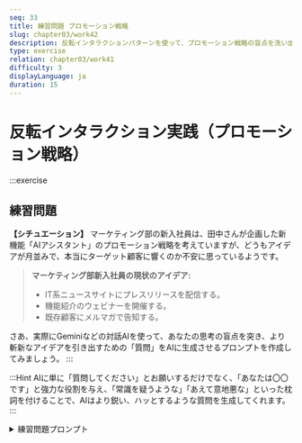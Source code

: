 ```yaml
---
seq: 33
title: 練習問題 プロモーション戦略
slug: chapter03/work42
description: 反転インタラクションパターンを使って、プロモーション戦略の盲点を洗い出す
type: exercise
relation: chapter03/work41
difficulty: 3
displayLanguage: ja
duration: 15
---
```


# 反転インタラクション実践（プロモーション戦略）
:::exercise
## 練習問題

**【シチュエーション】**
マーケティング部の新入社員は、田中さんが企画した新機能「AIアシスタント」のプロモーション戦略を考えていますが、どうもアイデアが月並みで、本当にターゲット顧客に響くのか不安に思っているようです。

> **マーケティング部新入社員の現状のアイデア:**
> - IT系ニュースサイトにプレスリリースを配信する。
> - 機能紹介のウェビナーを開催する。
> - 既存顧客にメルマガで告知する。

さあ、実際にGeminiなどの対話AIを使って、あなたの思考の盲点を突き、より斬新なアイデアを引き出すための「質問」をAIに生成させるプロンプトを作成してみましょう。
:::

:::Hint
AIに単に「質問してください」とお願いするだけでなく、「あなたは〇〇です」と強力な役割を与え、「常識を疑うような」「あえて意地悪な」といった枕詞を付けることで、AIはより鋭い、ハッとするような質問を生成してくれます。
:::

<details>
<summary>練習問題プロンプト</summary>

```markdown
あなたは、数々のSaaSプロダクトをヒットさせてきた、常識にとらわれない天才マーケターです。
私はIT企業のマーケティング担当者で、新機能「AIアシスタント」のプロモーション戦略を考えています。
「AIアシスタント」は、ユーザーからの自然言語での質問に答えて操作方法を案内したり、レポート作成を自動化したりする機能です。

私の思考の盲点を突き、より斬新で効果的なアイデアを引き出すために、私の既存プラン（プレスリリース、ウェビナー、メルマガ）の弱点を突くような、鋭い質問を5つしてください。
```

### AI回答出力例
```
思考の盲点を突く5つの質問
従来のマーケティング手法（プレスリリース、ウェビナー、メルマガ）は確かに重要です。しかし、「AIアシスタント」という革新的な機能を、既存の枠組みだけでプロモーションするのはもったいない。

あなたの思考の盲点を突き、真にユーザーの心に刺さるプロモーション戦略を練るために、次の5つの質問を投げかけます。

1. 「AIアシスタント」の導入で、ユーザーの仕事は具体的にどう"変わる"のか、プレスリリースで語れますか？
「○○できます」という機能の説明は、もはや誰も読みません。 あなたが書こうとしているプレスリリースは、既存ユーザーの「面倒くさい」「時間がない」「やり方が分からない」といった痛みにどう寄り添い、その感情を「すごい！」「これでストレスがなくなる！」というポジティブなものに変えるかを語れていますか？単なる機能紹介ではなく、感情の変化に焦点を当てたストーリーを語りましょう。

2. 「AIアシスタント」がもたらす「未来の働き方」を、ウェビナーの参加者は想像できますか？
ウェビナーで「AIアシスタントのデモ」を見せるだけでは不十分です。参加者が本当に知りたいのは、デモの後の世界です。ウェビナーの最後に、「このAIアシスタントを使いこなすことで、あなたのチームは今後どのような未来を築けるか」というビジョンを明確に提示できますか？単なる操作方法の解説ではなく、参加者の未来の期待を煽る構成になっていますか？

3. メルマガの件名と本文で、ユーザーの「秘密の悩み」を言い当てていますか？
AIアシスタントは、多くのユーザーが口に出さないような「こんなことで質問するのは恥ずかしい」「誰にも聞けない」といった個人的な悩みを解決します。あなたのメルマガは、そうした潜在的な悩みに直接語りかける内容になっていますか？例えば、「いつも同じレポート作成に数時間かかっていませんか？」のような、ユーザーの心の声を代弁するような件名を使っていますか？

4. 既存のヘビーユーザーを「AIアシスタントの伝道師」にする戦略はありますか？
最も説得力のあるメッセージは、私たちではなく、あなたのプロダクトを愛用しているユーザーから発せられます。AIアシスタントを先行利用してもらい、その驚きや感動をリアルな声として発信してもらうプランはありますか？彼らの体験談を動画やブログ記事として積極的に共有することで、広告よりも強力な信頼性を獲得できます。

5. AIアシスタントが「失敗したとき」のプロモーション戦略はありますか？
AIは完璧ではありません。時には間違った回答をすることもあるでしょう。その「失敗」をどうプロモーションに活かしますか？「AIはまだ未完成。だからこそ、あなたのフィードバックで最高のパートナーに育ててほしい」というメッセージは、ユーザーに開発への参加意識を芽生えさせ、強固なコミュニティを築くチャンスです。完璧さだけをアピールするのではなく、未完成の正直さを伝える勇気はありますか？
```
</details>
